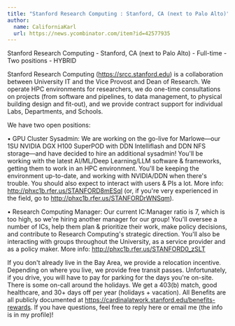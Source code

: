 ```yaml
---
title: "Stanford Research Computing : Stanford, CA (next to Palo Alto)"
author:
  name: CaliforniaKarl
  url: https://news.ycombinator.com/item?id=42577935
---
```

Stanford Research Computing - Stanford, CA (next to Palo Alto) - Full-time - Two positions - HYBRID

Stanford Research Computing (<a href="https:&#x2F;&#x2F;srcc.stanford.edu" rel="nofollow">https:&#x2F;&#x2F;srcc.stanford.edu</a>) is a collaboration between University IT and the Vice Provost and Dean of Research. We operate HPC environments for researchers, we do one-time consultations on projects (from software and pipelines, to data management, to physical building design and fit-out), and we provide contract support for individual Labs, Departments, and Schools.

We have two open positions:

• GPU Cluster Sysadmin: We are working on the go-live for Marlowe—our 1SU NVIDIA DGX H100 SuperPOD with DDN Intelliflash and DDN NFS storage—and have decided to hire an additional sysadmin!  You&#x27;ll be working with the latest AI&#x2F;ML&#x2F;Deep Learning&#x2F;LLM software &amp; frameworks, getting them to work in an HPC environment.  You&#x27;ll be keeping the environment up-to-date, and working with NVIDIA&#x2F;DDN when there&#x27;s trouble.  You should also expect to interact with users &amp; PIs a lot.  More info: <a href="http:&#x2F;&#x2F;phxc1b.rfer.us&#x2F;STANFORD8mESql" rel="nofollow">http:&#x2F;&#x2F;phxc1b.rfer.us&#x2F;STANFORD8mESql</a> (or, if you&#x27;re very experienced in the field, go to <a href="http:&#x2F;&#x2F;phxc1b.rfer.us&#x2F;STANFORDrWNSqm" rel="nofollow">http:&#x2F;&#x2F;phxc1b.rfer.us&#x2F;STANFORDrWNSqm</a>).

• Research Computing Manager: Our current IC:Manager ratio is 7, which is too high, so we&#x27;re hiring another manager for our group! You&#x27;ll oversee a number of ICs, help them plan &amp; prioritize their work, make policy decisions, and contribute to Research Computing&#x27;s strategic direction. You&#x27;ll also be interacting with groups throughout the University, as a service provider and as a policy maker. More info: <a href="http:&#x2F;&#x2F;phxc1b.rfer.us&#x2F;STANFORD0_zSLT" rel="nofollow">http:&#x2F;&#x2F;phxc1b.rfer.us&#x2F;STANFORD0_zSLT</a>

If you don&#x27;t already live in the Bay Area, we provide a relocation incentive. Depending on where you live, we provide free transit passes. Unfortunately, if you drive, you will have to pay for parking for the days you&#x27;re on-site. There is some on-call around the holidays. We get a 403(b) match, good healthcare, and 30+ days off per year (holidays + vacation). All Benefits are all publicly documented at <a href="https:&#x2F;&#x2F;cardinalatwork.stanford.edu&#x2F;benefits-rewards" rel="nofollow">https:&#x2F;&#x2F;cardinalatwork.stanford.edu&#x2F;benefits-rewards</a>. If you have questions, feel free to reply here or email me (the info is in my profile)!
<JobApplication />
